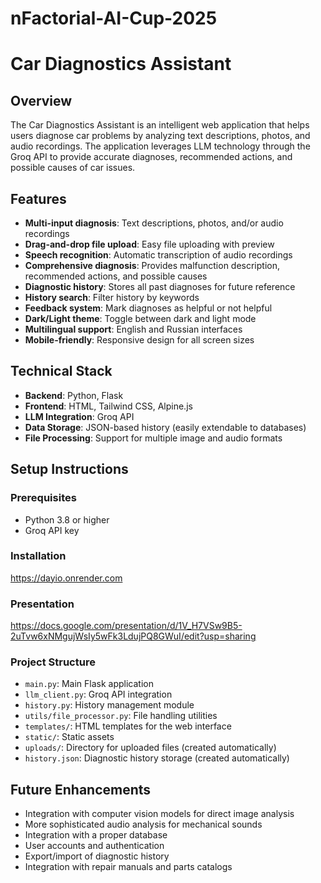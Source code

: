 # nFactorial-AI-Cup-2025
# Car Diagnostics Assistant

## Overview
The Car Diagnostics Assistant is an intelligent web application that helps users diagnose car problems by analyzing text descriptions, photos, and audio recordings. The application leverages LLM technology through the Groq API to provide accurate diagnoses, recommended actions, and possible causes of car issues.

## Features
- **Multi-input diagnosis**: Text descriptions, photos, and/or audio recordings
- **Drag-and-drop file upload**: Easy file uploading with preview
- **Speech recognition**: Automatic transcription of audio recordings
- **Comprehensive diagnosis**: Provides malfunction description, recommended actions, and possible causes
- **Diagnostic history**: Stores all past diagnoses for future reference
- **History search**: Filter history by keywords
- **Feedback system**: Mark diagnoses as helpful or not helpful
- **Dark/Light theme**: Toggle between dark and light mode
- **Multilingual support**: English and Russian interfaces
- **Mobile-friendly**: Responsive design for all screen sizes

## Technical Stack
- **Backend**: Python, Flask
- **Frontend**: HTML, Tailwind CSS, Alpine.js
- **LLM Integration**: Groq API
- **Data Storage**: JSON-based history (easily extendable to databases)
- **File Processing**: Support for multiple image and audio formats

## Setup Instructions

### Prerequisites
- Python 3.8 or higher
- Groq API key

### Installation

https://dayio.onrender.com

### Presentation

https://docs.google.com/presentation/d/1V_H7VSw9B5-2uTvw6xNMgujWsIy5wFk3LdujPQ8GWuI/edit?usp=sharing
### Project Structure
- `main.py`: Main Flask application
- `llm_client.py`: Groq API integration
- `history.py`: History management module
- `utils/file_processor.py`: File handling utilities
- `templates/`: HTML templates for the web interface
- `static/`: Static assets
- `uploads/`: Directory for uploaded files (created automatically)
- `history.json`: Diagnostic history storage (created automatically)

## Future Enhancements
- Integration with computer vision models for direct image analysis
- More sophisticated audio analysis for mechanical sounds
- Integration with a proper database
- User accounts and authentication
- Export/import of diagnostic history
- Integration with repair manuals and parts catalogs
